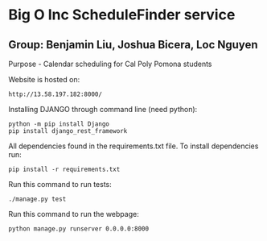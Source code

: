 # Big O Inc ScheduleFinder service
## Group: Benjamin Liu, Joshua Bicera, Loc Nguyen

Purpose - Calendar scheduling for Cal Poly Pomona students

Website is hosted on:
```
http://13.58.197.182:8000/
```
Installing DJANGO through command line (need python):
```
python -m pip install Django
pip install django_rest_framework
```

All dependencies found in the requirements.txt file. To install dependencies run:
```
pip install -r requirements.txt
```

Run this command to run tests:
```
./manage.py test
```

Run this command to run the webpage:
```
python manage.py runserver 0.0.0.0:8000
```

